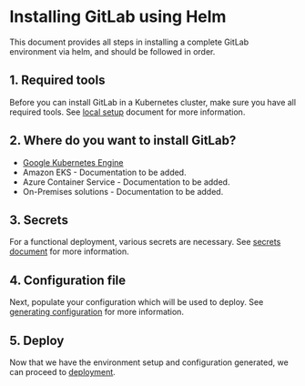 # Installing GitLab using Helm

This document provides all steps in installing a complete GitLab environment via
helm, and should be followed in order.

## 1. Required tools

Before you can install GitLab in a Kubernetes cluster, make sure you have
all required tools. See [local setup][] document for more information.

## 2. Where do you want to install GitLab?

* [Google Kubernetes Engine][]
* Amazon EKS - Documentation to be added.
* Azure Container Service - Documentation to be added.
* On-Premises solutions - Documentation to be added.

## 3. Secrets

For a functional deployment, various secrets are necessary.
See [secrets document][secrets] for more information.

## 4. Configuration file

Next, populate your configuration which will be used to deploy. See
[generating configuration][configuration] for more information.

## 5. Deploy

Now that we have the environment setup and configuration generated,
we can proceed to [deployment][].

[Google Kubernetes Engine]: cloud/gke.md
[local setup]: tools.md
[resources]: resources.md
[secrets]: secrets.md
[configuration]: configuration.md
[deployment]: deployment.md

